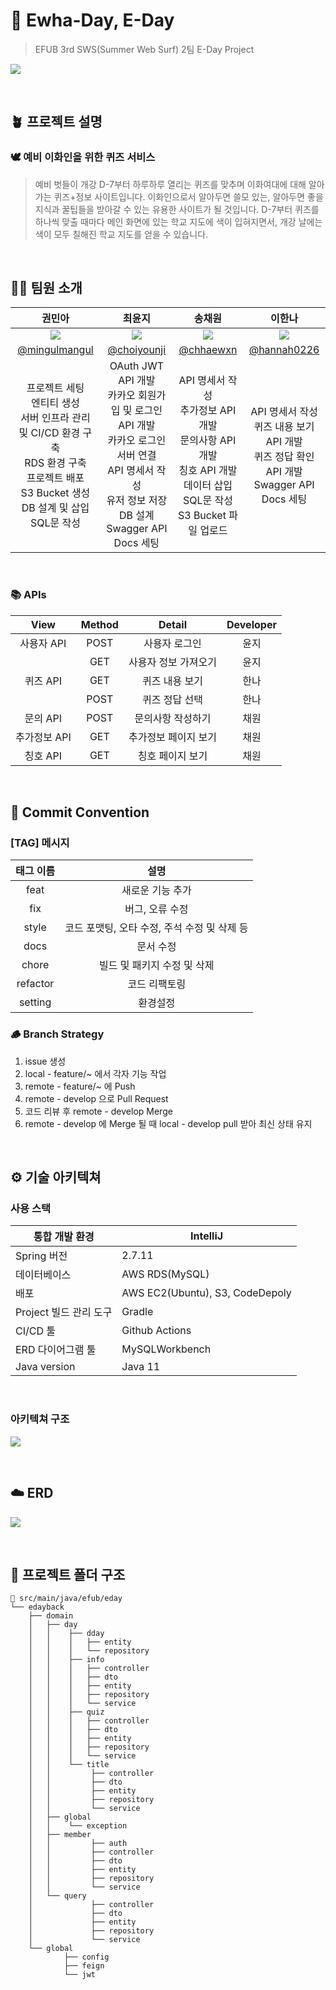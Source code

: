# 🌱 Ewha-Day, E-Day
> EFUB 3rd SWS(Summer Web Surf) 2팀 E-Day Project

![](https://velog.velcdn.com/images/chhaewxn/post/b7a59ccb-3ef9-474e-9cea-616ace518712/image.png)

<br>

## 🪴 프로젝트 설명
### 🕊️ 예비 이화인을 위한 퀴즈 서비스 
> 예비 벗들이 개강 D-7부터 하루하루 열리는 퀴즈를 맞추며 이화여대에 대해 알아가는 퀴즈+정보 사이트입니다. 이화인으로서 알아두면 쓸모 있는, 알아두면 좋을 지식과 꿀팁들을 받아갈 수 있는 유용한 사이트가 될 것입니다. D-7부터 퀴즈를 하나씩 맞출 때마다 메인 화면에 있는 학교 지도에 색이 입혀지면서, 개강 날에는 색이 모두 칠해진 학교 지도를 얻을 수 있습니다.

<br>

## 👩‍💻 팀원 소개
|권민아|최윤지|송채원|이한나|
|:-:|:-:|:-:|:-:|
|<img src="https://avatars.githubusercontent.com/u/71026706?v=4"/>|<img src="https://avatars.githubusercontent.com/u/100260416?v=4"/>|<img src="https://avatars.githubusercontent.com/u/96541582?v=4"/>|<img src="https://avatars.githubusercontent.com/u/89291223?v=4"/>
|[@mingulmangul](https://github.com/mingulmangul)|[@choiyounji](https://github.com/choiyounji)|[@chhaewxn](https://github.com/chhaewxn)|[@hannah0226](https://github.com/hannah0226)| 
|프로젝트 세팅<br>엔티티 생성<br>서버 인프라 관리 및 CI/CD 환경 구축<br>RDS 환경 구축<br>프로젝트 배포<br>S3 Bucket 생성<br>DB 설계 및 삽입 SQL문 작성|OAuth JWT API 개발<br>카카오 회원가입 및 로그인 API 개발<br>카카오 로그인 서버 연결<br>API 명세서 작성<br>유저 정보 저장 DB 설계<br>Swagger API Docs 세팅|API 명세서 작성<br>추가정보 API 개발<br>문의사항 API 개발<br>칭호 API 개발<br>데이터 삽입 SQL문 작성<br>S3 Bucket 파일 업로드|API 명세서 작성<br>퀴즈 내용 보기 API 개발<br>퀴즈 정답 확인 API 개발<br>Swagger API Docs 세팅

<br>

### 📚 APIs
| View            | Method | Detail | Developer |
|:-----------------:|:--------:|:--------:|:-----------:|
| 사용자 API |  POST  | 사용자 로그인 |   윤지   |
|  |  GET  | 사용자 정보 가져오기 |   윤지   |
| 퀴즈 API |  GET  | 퀴즈 내용 보기 |   한나   |
|  |  POST  | 퀴즈 정답 선택 |   한나   |
| 문의 API |  POST  | 문의사항 작성하기 |   채원   |
| 추가정보 API |  GET  | 추가정보 페이지 보기 |   채원   |
| 칭호 API |  GET  | 칭호 페이지 보기 |   채원   |

<br>

## 📌 Commit Convention

### [TAG] 메시지

| 태그 이름  |                               설명                                |
| :--------: | :---------------------------------------------------------------: |
|   feat    |                         새로운 기능 추가                  |
|   fix     |                          버그, 오류 수정                  |
|   style   |      코드 포맷팅, 오타 수정, 주석 수정 및 삭제 등          |
|   docs    |                  문서 수정                                |
|  chore    |              빌드 및 패키지 수정 및 삭제                   |
|  refactor |       코드 리팩토링              |
|  setting  |       환경설정                   |

### 🪵 Branch Strategy

1. issue 생성
2. local - feature/~ 에서 각자 기능 작업
3. remote - feature/~ 에 Push
4. remote - develop 으로 Pull Request 
5. 코드 리뷰 후 remote - develop Merge
6. remote - develop 에 Merge 될 때 local - develop pull 받아 최신 상태 유지

<br>


## ⚙️ 기술 아키텍쳐 
### 사용 스택
| 통합 개발 환경 | IntelliJ |
| --- | --- |
| Spring 버전 | 2.7.11 |
| 데이터베이스 | AWS RDS(MySQL) |
| 배포 | AWS EC2(Ubuntu), S3, CodeDepoly |
| Project 빌드 관리 도구 | Gradle |
| CI/CD 툴 | Github Actions |
| ERD 다이어그램 툴 | MySQLWorkbench |
| Java version | Java 11  |

<br>

### 아키텍쳐 구조
![](https://velog.velcdn.com/images/chhaewxn/post/b8fcf36c-6f4c-44b8-8a15-67d880553b15/image.png)

<br>

## ☁️ ERD 
![](https://velog.velcdn.com/images/chhaewxn/post/6976bd24-ca03-405f-9083-02c320313816/image.png)

<br>

## 📁 프로젝트 폴더 구조
```
📂 src/main/java/efub/eday
└── edayback
    ├── domain
    │   ├── day
    │   │    ├── dday
    │	│	 │ 	 ├── entity
    │   │    │   └── repository 
    │   │    ├── info
    │	│	 │	 ├── controller
    │   │    │   ├── dto
    │   │    │   ├── entity
    │   │    │   ├── repository
    │   │    │   └── service 
    │   │    ├── quiz
    │	│	 │	 ├── controller
    │   │    │   ├── dto
    │   │    │   ├── entity
    │   │    │   ├── repository
    │   │    │   └── service 
    │   │    └── title
  	│	│	      ├── controller
    │   │         ├── dto
    │   │         ├── entity
    │   │         ├── repository
    │   │         └── service 
    │   ├── global
    │   │    └── exception
    │   ├── member
    │	│		  ├── auth
    │   │         ├── controller
    │   │         ├── dto
    │   │         ├── entity
    │   │         ├── repository
    │   │         └── service 
    │   └── query
    │  		      ├── controller
    │             ├── dto
    │             ├── entity
    │             ├── repository
    │             └── service 
    └── global
            ├── config
            ├── feign
            └── jwt
```


